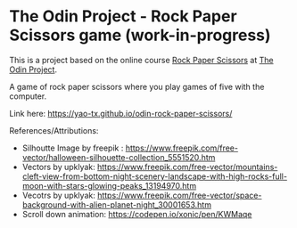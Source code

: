 # The Odin Project - Rock Paper Scissors game (work-in-progress)

This is a project based on the online course [Rock Paper Scissors](https://www.theodinproject.com/lessons/foundations-rock-paper-scissors) at [The Odin Project](https://www.theodinproject.com/).

A game of rock paper scissors where you play games of five with the computer.

Link here: https://yao-tx.github.io/odin-rock-paper-scissors/

References/Attributions:

- Silhoutte Image by freepik : https://www.freepik.com/free-vector/halloween-silhouette-collection_5551520.htm
- Vectors by upklyak: https://www.freepik.com/free-vector/mountains-cleft-view-from-bottom-night-scenery-landscape-with-high-rocks-full-moon-with-stars-glowing-peaks_13194970.htm
- Vecotrs by upklyak: https://www.freepik.com/free-vector/space-background-with-alien-planet-night_30001653.htm
- Scroll down animation: https://codepen.io/xonic/pen/KWMaqe
